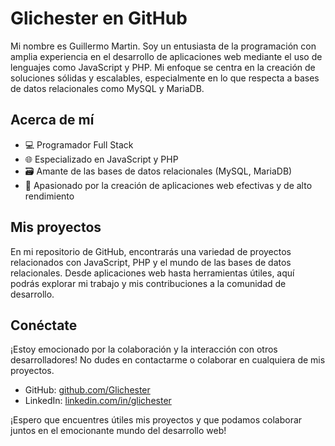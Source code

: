 # Glichester en GitHub

Mi nombre es Guillermo Martin. Soy un entusiasta de la programación con amplia experiencia en el desarrollo de aplicaciones web mediante el uso de lenguajes como JavaScript y PHP. Mi enfoque se centra en la creación de soluciones sólidas y escalables, especialmente en lo que respecta a bases de datos relacionales como MySQL y MariaDB.
## Acerca de mí

- 💻 Programador Full Stack
- 🌐 Especializado en JavaScript y PHP
- 🗃️ Amante de las bases de datos relacionales (MySQL, MariaDB)
- 🚀 Apasionado por la creación de aplicaciones web efectivas y de alto rendimiento

## Mis proyectos

En mi repositorio de GitHub, encontrarás una variedad de proyectos relacionados con JavaScript, PHP y el mundo de las bases de datos relacionales. Desde aplicaciones web hasta herramientas útiles, aquí podrás explorar mi trabajo y mis contribuciones a la comunidad de desarrollo.

## Conéctate

¡Estoy emocionado por la colaboración y la interacción con otros desarrolladores! No dudes en contactarme o colaborar en cualquiera de mis proyectos.

- GitHub: [github.com/Glichester](https://github.com/Glichester)
- LinkedIn: [linkedin.com/in/glichester](https://www.linkedin.com/in/glichester/)

¡Espero que encuentres útiles mis proyectos y que podamos colaborar juntos en el emocionante mundo del desarrollo web!
